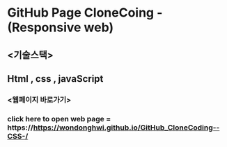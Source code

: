 # GitHub Page CloneCoing - (Responsive web)



## <기술스택>
## Html , css , javaScript



### <웹페이지 바로가기>
### click here to open web page = https://https://wondonghwi.github.io/GitHub_CloneCoding--CSS-/
